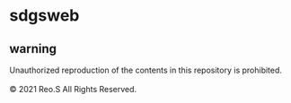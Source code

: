 # sdgsweb

## warning
Unauthorized reproduction of the contents in this repository is prohibited.<br><br>
© 2021 Reo.S All Rights Reserved.
